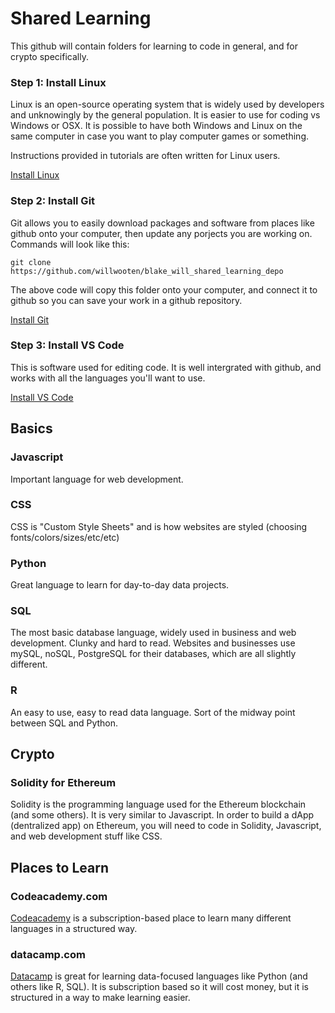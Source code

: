 # Shared Learning
This github will contain folders for learning to code in general, and for crypto specifically.

### Step 1: Install Linux
Linux is an open-source operating system that is widely used by developers and unknowingly by the general population. It is easier to use for coding vs Windows or OSX. It is possible to have both Windows and Linux on the same computer in case you want to play computer games or something.

Instructions provided in tutorials are often written for Linux users. 

[Install Linux](https://ubuntu.com/tutorials/install-ubuntu-desktop#1-overview)

### Step 2: Install Git
Git allows you to easily download packages and software from places like github onto your computer, then update any porjects you are working on. Commands will look like this:

`git clone https://github.com/willwooten/blake_will_shared_learning_depo`

The above code will copy this folder onto your computer, and connect it to github so you can save your work in a github repository.

[Install Git](https://git-scm.com/book/en/v2/Getting-Started-Installing-Git)

### Step 3: Install VS Code
This is software used for editing code. It is well intergrated with github, and works with all the languages you'll want to use. 

[Install VS Code](https://code.visualstudio.com/docs/setup/linux)

## Basics
### Javascript
Important language for web development. 
### CSS
CSS is "Custom Style Sheets" and is how websites are styled (choosing fonts/colors/sizes/etc/etc)
### Python
Great language to learn for day-to-day data projects.
### SQL
The most basic database language, widely used in business and web development. Clunky and hard to read. Websites and businesses use mySQL, noSQL, PostgreSQL for their databases, which are all slightly different.
### R
An easy to use, easy to read data language. Sort of the midway point between SQL and Python. 

## Crypto
### Solidity for Ethereum
Solidity is the programming language used for the Ethereum blockchain (and some others). It is very similar to Javascript. In order to build a dApp (dentralized app) on Ethereum, you will need to code in Solidity, Javascript, and web development stuff like CSS.

## Places to Learn
### Codeacademy.com
[Codeacademy](https://www.codecademy.com/) is a subscription-based place to learn many different languages in a structured way. 
### datacamp.com
[Datacamp](https://www.datacamp.com/) is great for learning data-focused languages like Python (and others like R, SQL). It is subscription based so it will cost money, but it is structured in a way to make learning easier.
